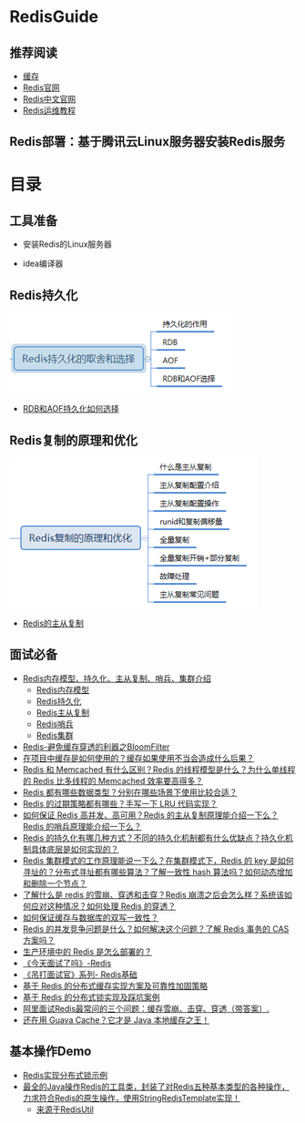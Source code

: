 RedisGuide
=====

推荐阅读
------

* <a href="https://github.com/doocs/advanced-java">缓存</a>
* <a href="https://redis.io/">Redis官网</a>
* <a href="http://www.redis.cn/">Redis中文官网</a>
* <a href="http://www.linuxe.cn/sort/redis">Redis运维教程</a>

Redis部署：基于腾讯云Linux服务器安装Redis服务
------
   
    
目录
====

工具准备
------

* 安装Redis的Linux服务器

* idea编译器

Redis持久化
------

![Redis持久化](https://github.com/DemoTransfer/Redis-Guide/blob/master/document/redis-guide/redis-persistence/picture/Redis%E6%8C%81%E4%B9%85%E5%8C%96.png)

* <a href="https://github.com/DemoTransfer/Redis-Guide/blob/master/document/redis-guide/redis-persistence/RDB%E5%92%8CAOF%E6%8C%81%E4%B9%85%E5%8C%96%E5%A6%82%E4%BD%95%E9%80%89%E6%8B%A9.md">RDB和AOF持久化如何选择</a>

Redis复制的原理和优化
------

![Redis复制的原理和优化](https://github.com/DemoTransfer/Redis-Guide/blob/master/document/redis-guide/redis-persistence/picture/Redis%E5%A4%8D%E5%88%B6%E7%9A%84%E5%8E%9F%E7%90%86%E5%92%8C%E4%BC%98%E5%8C%96.png)

* <a href="https://github.com/DemoTransfer/Redis-Guide/blob/master/document/redis-guide/redis-copy/Redis%E7%9A%84%E4%B8%BB%E4%BB%8E%E5%A4%8D%E5%88%B6.md">Redis的主从复制</a>

面试必备
------

* <a href="https://www.cnblogs.com/kismetv/category/1186633.html">Redis内存模型、持久化、主从复制、哨兵、集群介绍</a>
    * <a href="https://www.cnblogs.com/kismetv/p/8654978.html">Redis内存模型</a>
    * <a href="https://www.cnblogs.com/kismetv/p/9137897.html">Redis持久化</a>
    * <a href="https://www.cnblogs.com/kismetv/p/9236731.html">Redis主从复制</a>
    * <a href="https://www.cnblogs.com/kismetv/p/9609938.html">Redis哨兵</a>
    * <a href="https://www.cnblogs.com/kismetv/p/9853040.html">Redis集群</a>
* <a href="https://github.com/DemoTransfer/Redis-Guide/blob/master/document/basic/Redis-%E9%81%BF%E5%85%8D%E7%BC%93%E5%AD%98%E7%A9%BF%E9%80%8F%E7%9A%84%E5%88%A9%E5%99%A8%E4%B9%8BBloomFilter.md">Redis-避免缓存穿透的利器之BloomFilter</a>
* <a href="https://github.com/DemoTransfer/RedisGuide/blob/master/document/basic/why-cache.md">在项目中缓存是如何使用的？缓存如果使用不当会造成什么后果？</a>
* <a href="https://github.com/DemoTransfer/RedisGuide/blob/master/document/basic/redis-single-thread-model.md">Redis 和 Memcached 有什么区别？Redis 的线程模型是什么？为什么单线程的 Redis 比多线程的 Memcached 效率要高得多？</a>
* <a href="https://github.com/DemoTransfer/RedisGuide/blob/master/document/basic/redis-data-types.md">Redis 都有哪些数据类型？分别在哪些场景下使用比较合适？</a>
* <a href="https://github.com/DemoTransfer/RedisGuide/blob/master/document/basic/redis-expiration-policies-and-lru.md">Redis 的过期策略都有哪些？手写一下 LRU 代码实现？</a>
* <a href="https://github.com/DemoTransfer/RedisGuide/blob/master/document/basic/how-to-ensure-high-concurrency-and-high-availability-of-redis.md">如何保证 Redis 高并发、高可用？Redis 的主从复制原理能介绍一下么？Redis 的哨兵原理能介绍一下么？</a>
* <a href="https://github.com/DemoTransfer/RedisGuide/blob/master/document/basic/redis-persistence.md">Redis 的持久化有哪几种方式？不同的持久化机制都有什么优缺点？持久化机制具体底层是如何实现的？</a>
* <a href="https://github.com/DemoTransfer/RedisGuide/blob/master/document/basic/redis-cluster.md">Redis 集群模式的工作原理能说一下么？在集群模式下，Redis 的 key 是如何寻址的？分布式寻址都有哪些算法？了解一致性 hash 算法吗？如何动态增加和删除一个节点？</a>
* <a href="https://github.com/DemoTransfer/RedisGuide/blob/master/document/basic/redis-caching-avalanche-and-caching-penetration.md">了解什么是 redis 的雪崩、穿透和击穿？Redis 崩溃之后会怎么样？系统该如何应对这种情况？如何处理 Redis 的穿透？</a>
* <a href="https://github.com/DemoTransfer/RedisGuide/blob/master/document/basic/redis-consistence.md">如何保证缓存与数据库的双写一致性？</a>
* <a href="https://github.com/DemoTransfer/RedisGuide/blob/master/document/basic/redis-cas.md">Redis 的并发竞争问题是什么？如何解决这个问题？了解 Redis 事务的 CAS 方案吗？</a>
* <a href="https://github.com/DemoTransfer/RedisGuide/blob/master/document/basic/redis-production-environment.md">生产环境中的 Redis 是怎么部署的？</a>
* <a href="https://github.com/DemoTransfer/Redis-Guide/blob/master/document/basic/%E3%80%8A%E4%BB%8A%E5%A4%A9%E9%9D%A2%E8%AF%95%E4%BA%86%E5%90%97%E3%80%8B-Redis.md">《今天面试了吗》-Redis</a>
* <a href="https://github.com/DemoTransfer/Redis-Guide/blob/master/document/basic/%E3%80%8A%E5%90%8A%E6%89%93%E9%9D%A2%E8%AF%95%E5%AE%98%E3%80%8B%E7%B3%BB%E5%88%97-%20Redis%E5%9F%BA%E7%A1%80.md">《吊打面试官》系列- Redis基础</a>
* <a href="https://github.com/DemoTransfer/Redis-Guide/blob/master/document/basic/%E5%9F%BA%E4%BA%8E%20Redis%20%E7%9A%84%E5%88%86%E5%B8%83%E5%BC%8F%E7%BC%93%E5%AD%98%E5%AE%9E%E7%8E%B0%E6%96%B9%E6%A1%88%E5%8F%8A%E5%8F%AF%E9%9D%A0%E6%80%A7%E5%8A%A0%E5%9B%BA%E7%AD%96%E7%95%A5.md">基于 Redis 的分布式缓存实现方案及可靠性加固策略</a>
* <a href="https://github.com/DemoTransfer/Redis-Guide/blob/master/document/basic/%E5%9F%BA%E4%BA%8E%20Redis%20%E7%9A%84%E5%88%86%E5%B8%83%E5%BC%8F%E9%94%81%E5%AE%9E%E7%8E%B0%E5%8F%8A%E8%B8%A9%E5%9D%91%E6%A1%88%E4%BE%8B.md">基于 Redis 的分布式锁实现及踩坑案例</a>
* <a href="https://github.com/DemoTransfer/Redis-Guide/blob/master/document/basic/%E9%98%BF%E9%87%8C%E9%9D%A2%E8%AF%95Redis%E6%9C%80%E5%B8%B8%E9%97%AE%E7%9A%84%E4%B8%89%E4%B8%AA%E9%97%AE%E9%A2%98%EF%BC%9A%E7%BC%93%E5%AD%98%E9%9B%AA%E5%B4%A9%E3%80%81%E5%87%BB%E7%A9%BF%E3%80%81%E7%A9%BF%E9%80%8F%EF%BC%88%E5%B8%A6%E7%AD%94%E6%A1%88%EF%BC%89.md">阿里面试Redis最常问的三个问题：缓存雪崩、击穿、穿透（带答案）.</a>
* <a href="https://github.com/Mein-Augenstern/Redis-Guide/blob/master/document/basic/%E8%BF%98%E5%9C%A8%E7%94%A8%20Guava%20Cache%EF%BC%9F%E5%AE%83%E6%89%8D%E6%98%AF%20Java%20%E6%9C%AC%E5%9C%B0%E7%BC%93%E5%AD%98%E4%B9%8B%E7%8E%8B%EF%BC%81.md">还在用 Guava Cache？它才是 Java 本地缓存之王！</a>

基本操作Demo
------

* <a href="https://github.com/DemoTransfer/RedisGuide/tree/master/coding/redis-distributed-lock">Redis实现分布式锁示例</a>
* <a href="https://github.com/DemoTransfer/RedisGuide/blob/master/coding/redis-client-java-utils/RedilUtil.md">最全的Java操作Redis的工具类，封装了对Redis五种基本类型的各种操作，力求符合Redis的原生操作，使用StringRedisTemplate实现！</a>
   * <a href="https://github.com/whvcse/RedisUtil">来源于RedisUtil</a>
